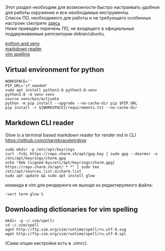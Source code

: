 Этот раздел необходим для возможности быстро настраивать удобное для работы окружение и все необходимые инструменты.<br>
Список ПО, необходимого для работы и не требующего особенных настроек смотрите [здесь](package_list.md)<br>
Ниже приведён перечень ПО, не входящего в официальные поддерживаемые репозитории debian/ubuntu.<br>

[python and venv](#virtual-environment-for-python)<br>
[markdown reader](#markdown-cli-reader)<br>
[vim spelling](#downloading-dictionaries-for-vim-spelling)

## Virtual environment for python
```
WORKSPACE=''
PIP_URL='if_needed'
sudo apt install python3.8 python3.8-venv
python3.8 -m venv venv
source venv/bin/activate
python -m pip install --upgrade --no-cache-dir pip $PIP_URL
pip install -r ${WORKSPACE}/requirements.txt --no-cache-dir
```

## Markdown CLI reader
Glow is a terminal based markdown reader for render md in CLI<br>
https://github.com/charmbracelet/glow<br>
```
sudo mkdir -p /etc/apt/keyrings
curl -fsSL https://repo.charm.sh/apt/gpg.key | sudo gpg --dearmor -o /etc/apt/keyrings/charm.gpg
echo "deb [signed-by=/etc/apt/keyrings/charm.gpg] https://repo.charm.sh/apt/ * *" | sudo tee /etc/apt/sources.list.d/charm.list
sudo apt update && sudo apt install glow
```
команда в vim для рендеринга не выходя из редактируемого файла:
```
:vert term glow %
```

## Downloading dictionaries for vim spelling
```
mkdir -p ~/.vim/spell/
cd ~/.vim/spell
wget http://ftp.vim.org/vim/runtime/spell/ru.utf-8.sug
wget http://ftp.vim.org/vim/runtime/spell/ru.utf-8.spl
```
(Сами опции настройки есть в .vimrc).
